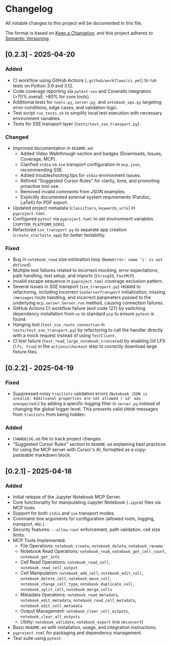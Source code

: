 # Changelog

All notable changes to this project will be documented in this file.

The format is based on [Keep a Changelog](https://keepachangelog.com/en/1.0.0/),
and this project adheres to [Semantic Versioning](https://semver.org/spec/v2.0.0.html).

## [0.2.3] - 2025-04-20

### Added
- CI workflow using GitHub Actions (`.github/workflows/ci.yml`) to run tests on Python 3.9 and 3.12.
- Code coverage reporting via `pytest-cov` and Coveralls integration (>70% overall, >80% for core tools).
- Additional tests for `tools.py`, `server.py`, and `notebook_ops.py` targeting error conditions, edge cases, and validation logic.
- Test script `run_tests.sh` to simplify local test execution with necessary environment variables.
- Tests for SSE transport layer (`tests/test_sse_transport.py`).

### Changed
- Improved documentation in `README.md`:
  - Added Video Walkthrough section and badges (Downloads, Issues, Coverage, MCP).
  - Clarified `stdio` vs `sse` transport configuration in `mcp.json`, recommending SSE.
  - Added troubleshooting tips for `stdio` environment issues.
  - Refined "Suggested Cursor Rules" for clarity, tone, and promoting proactive tool use.
  - Removed invalid comments from JSON examples.
  - Explicitly documented external system requirements (Pandoc, LaTeX) for PDF export.
- Updated project metadata (`classifiers`, `keywords`, `urls`) in `pyproject.toml`.
- Configured `pytest` via `pyproject.toml` to set environment variables (`JUPYTER_PLATFORM_DIRS`).
- Refactored `sse_transport.py` to separate app creation (`create_starlette_app`) for better testability.

### Fixed
- Bug in `notebook_read` size estimation loop (`NameError: name 'i' is not defined`).
- Multiple test failures related to incorrect mocking, error expectations, path handling, test setup, and imports (`StringIO`, `FastMCP`).
- Invalid escape sequence in `pyproject.toml` coverage exclusion pattern.
- Several issues in SSE transport (`sse_transport.py`) related to refactoring, including incorrect `SseServerTransport` initialization, missing `/messages` route handling, and incorrect parameters passed to the underlying `mcp.server.Server.run` method, causing connection failures.
- GitHub Actions CI workflow failure (exit code 127) by switching dependency installation from `uv` to standard `pip` to ensure `pytest` is found.
- Hanging test (`test_sse_route_connection` in `tests/test_sse_transport.py`) by refactoring to call the handler directly with a mock request instead of using `TestClient`.
- CI test failure (`test_read_large_notebook_truncated`) by enabling Git LFS (`lfs: true`) in the `actions/checkout` step to correctly download large fixture files.

## [0.2.2] - 2025-04-19

### Fixed
- Suppressed noisy `traitlets` validation errors (`Notebook JSON is invalid: Additional properties are not allowed ('id' was unexpected)`) by adding a specific logging filter in `server.py` instead of changing the global logger level. This prevents valid `ERROR` messages from `traitlets` from being hidden.

### Added
- `CHANGELOG.md` file to track project changes.
- "Suggested Cursor Rules" section to `README.md` explaining best practices for using the MCP server with Cursor's AI, formatted as a copy-pasteable markdown block.

## [0.2.1] - 2025-04-18

### Added
- Initial release of the Jupyter Notebook MCP Server.
- Core functionality for manipulating Jupyter Notebook (`.ipynb`) files via MCP tools.
- Support for both `stdio` and `sse` transport modes.
- Command-line arguments for configuration (allowed roots, logging, transport, etc.).
- Security features: `--allow-root` enforcement, path validation, cell size limits.
- MCP Tools Implemented:
  - File Operations: `notebook_create`, `notebook_delete`, `notebook_rename`
  - Notebook Read Operations: `notebook_read`, `notebook_get_cell_count`, `notebook_get_info`
  - Cell Read Operations: `notebook_read_cell`, `notebook_read_cell_output`
  - Cell Manipulation: `notebook_add_cell`, `notebook_edit_cell`, `notebook_delete_cell`, `notebook_move_cell`, `notebook_change_cell_type`, `notebook_duplicate_cell`, `notebook_split_cell`, `notebook_merge_cells`
  - Metadata Operations: `notebook_read_metadata`, `notebook_edit_metadata`, `notebook_read_cell_metadata`, `notebook_edit_cell_metadata`
  - Output Management: `notebook_clear_cell_outputs`, `notebook_clear_all_outputs`
  - Utility: `notebook_validate`, `notebook_export` (via `nbconvert`)
- Basic `README.md` with installation, usage, and integration instructions.
- `pyproject.toml` for packaging and dependency management.
- Test suite using `pytest`. 